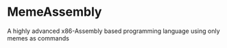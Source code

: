 # MemeAssembly
A highly advanced x86-Assembly based programming language using only memes as commands
